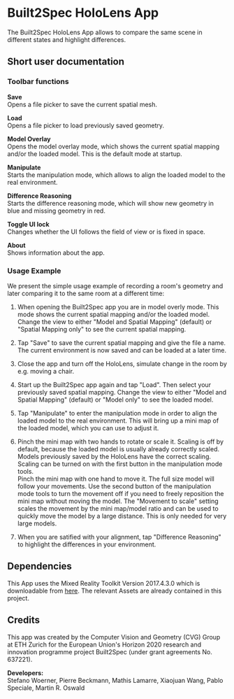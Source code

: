 # Built2Spec HoloLens App

The Built2Spec HoloLens App allows to compare the same scene in different states and highlight differences.

[//]: # (TODO better description: ask Martin if he has a good project description)

## Short user documentation

### Toolbar functions
**Save**  
Opens a file picker to save the current spatial mesh.

**Load**  
Opens a file picker to load previously saved geometry.

**Model Overlay**  
Opens the model overlay mode, which shows the current spatial mapping and/or the loaded model. This is the default mode at startup.

**Manipulate**  
Starts the manipulation mode, which allows to align the loaded model to the real environment.

**Difference Reasoning**  
Starts the difference reasoning mode, which will show new geometry in blue and missing geometry in red.

**Toggle UI lock**  
Changes whether the UI follows the field of view or is fixed in space.

**About**  
Shows information about the app.

### Usage Example

We present the simple usage example of recording a room's geometry and later comparing it to the same room at a different time:

1. When opening the Built2Spec app you are in model overly mode. This mode shows the current spatial mapping and/or the loaded model. Change the view to either "Model and Spatial Mapping" (default) or "Spatial Mapping only" to see the current spatial mapping.

2. Tap "Save" to save the current spatial mapping and give the file a name. The current environment is now saved and can be loaded at a later time.

3. Close the app and turn off the HoloLens, simulate change in the room by e.g. moving a chair.

4. Start up the Built2Spec app again and tap "Load". Then select your previously saved spatial mapping. Change the view to either "Model and Spatial Mapping" (default) or "Model only" to see the loaded model.

5. Tap "Manipulate" to enter the manipulation mode in order to align the loaded model to the real environment. This will bring up a mini map of the loaded model, which you can use to adjust it.

6. Pinch the mini map with two hands to rotate or scale it. Scaling is off by default, because the loaded model is usually already correctly scaled. Models previously saved by the HoloLens have the correct scaling. Scaling can be turned on with the first button in the manipulation mode tools.  
Pinch the mini map with one hand to move it. The full size model will follow your movements. Use the second button of the manipulation mode tools to turn the movement off if you need to freely reposition the mini map without moving the model. The "Movement to scale" setting scales the movement by the mini map/model ratio and can be used to quickly move the model by a large distance. This is only needed for very large models.

7. When you are satified with your alignment, tap "Difference Reasoning" to highlight the differences in your environment.

## Dependencies

This App uses the Mixed Reality Toolkit Version 2017.4.3.0 which is downloadable from [here](https://github.com/Microsoft/MixedRealityToolkit-Unity/releases/tag/2017.4.3.0). The relevant Assets are already contained in this project.

## Credits

This app was created by the Computer Vision and Geometry (CVG) Group at
ETH Zurich for the European Union's Horizon 2020 research and innovation
programme project Built2Spec (under grant agreements No. 637221).

**Developers:**  
Stefano Woerner, Pierre Beckmann, Mathis Lamarre, Xiaojuan Wang, Pablo Speciale, Martin R. Oswald
